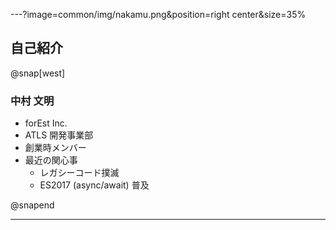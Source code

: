 ---?image=common/img/nakamu.png&position=right center&size=35%

## 自己紹介

@snap[west]
<h3>中村 文明</h3>
<ul>
    <li>forEst Inc.</li>
    <li>ATLS 開発事業部</li>
    <li>創業時メンバー</li>
    <li>最近の関心事
        <ul>
            <li>レガシーコード撲滅</li>
            <li>ES2017 (async/await) 普及</li>
        </ul>
    </li>
</ul>
@snapend

---

